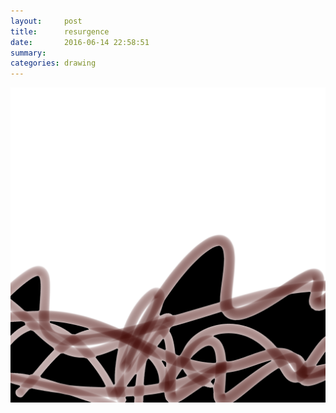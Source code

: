 ```yaml
---
layout:     post
title:      resurgence
date:       2016-06-14 22:58:51
summary:    
categories: drawing
---
```

![resurgence](/images/diary/resurgence.png "of love???")
